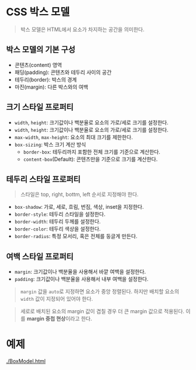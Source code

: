 # CSS 박스 모델
> 박스 모델은 HTML에서 요소가 차지하는 공간을 의미한다.

## 박스 모델의 기본 구성
- 콘텐츠(content) 영역
- 패딩(padding): 콘텐츠와 테두리 사이의 공간
- 테두리(border): 박스의 경계
- 마진(margin): 다른 박스와의 여백

## 크기 스타일 프로퍼티
- `width`, `height`: 크기값이나 백분율로 요소의 가로/세로 크기를 설정한다.
- `width`, `height`: 크기값이나 백분율로 요소의 가로/세로 크기를 설정한다.
- `max-width`, `max-height`: 요소의 최대 크기를 제한한다.
- `box-sizing`: 박스 크기 계산 방식
  - `border-box`: 테두리까지 포함한 전체 크기를 기준으로 계산한다.
  - `content-box`(Default): 콘텐츠만을 기준으로 크기를 계산한다.

## 테두리 스타일 프로퍼티
> 스타일은 top, right, bottm, left 순서로 지정해야 한다.
- `box-shadow`: 가로, 세로, 흐림, 번짐, 색상, inset을 지정한다.
- `border-style`: 테두리 스타일을 설정한다.
- `border-width`: 테두리 두께를 설정한다.
- `border-color`: 테두리 색상을 설정한다.
- `border-radius`: 특정 모서리, 혹은 전체를 둥글게 만든다.

## 여백 스타일 프로퍼티
- `margin`: 크기값이나 백분율을 사용해서 바깥 여백을 설정한다.
- `padding`: 크기값이나 백분율을 사용해서 내부 여백을 설정한다.

> `margin` 값을 `auto`로 지정하면 요소가 중앙 정렬된다. 하지만 배치할 요소의 `width` 값이 지정되어 있어야 한다.

> 세로로 배치된 요소의 margin 값이 겹칠 경우 더 큰 margin 값으로 적용된다. 이를 **margin 중첩 현상**이라고 한다.

# 예제
[./BoxModel.html](./BoxModel.html)
